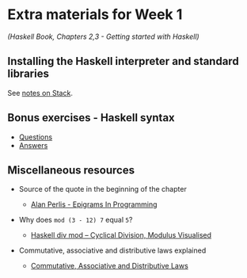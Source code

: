 # Extra materials for Week 1
*(Haskell Book, Chapters 2,3 - Getting started with Haskell)*

## Installing the Haskell interpreter and standard libraries

See [notes on Stack](haskell-stack-notes.md).

## Bonus exercises - Haskell syntax

- [Questions](haskell-syntax-bonus-exercises-questions.md)
- [Answers](haskell-syntax-bonus-exercises-answers.md)

## Miscellaneous resources

- Source of the quote in the beginning of the chapter
  - [Alan Perlis - Epigrams In Programming](http://www.cs.yale.edu/homes/perlis-alan/quotes.html)

- Why does `mod (3 - 12) 7` equal `5`?
  - [Haskell div mod – Cyclical Division, Modulus Visualised](http://www.prigrammer.com/?p=321)

- Commutative, associative and distributive laws explained
  - [Commutative, Associative and Distributive Laws](https://www.mathsisfun.com/associative-commutative-distributive.html)
